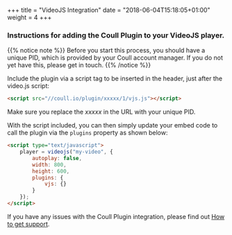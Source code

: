 +++
title = "VideoJS Integration"
date = "2018-06-04T15:18:05+01:00"
weight = 4
+++

### Instructions for adding the Coull Plugin to your VideoJS player.

{{% notice note %}}
Before you start this process, you should have a unique PID, which is provided by your Coull account manager. If you do not yet have this, please get in touch.
{{% /notice %}}

Include the plugin via a script tag to be inserted in the header, just after the video.js script:

```html
<script src="//coull.io/plugin/xxxxx/1/vjs.js"></script>
```

Make sure you replace the *xxxxx* in the URL with your unique PID.

With the script included, you can then simply update your embed code to call the plugin via the `plugins` property as shown below:

```html
<script type="text/javascript">
    player = videojs("my-video", {
        autoplay: false,
        width: 800,
        height: 600,
        plugins: {
            vjs: {}
        }
    });
</script>
```

If you have any issues with the Coull Plugin integration, please find out [How to get support](/demand/how-to-get-support/).